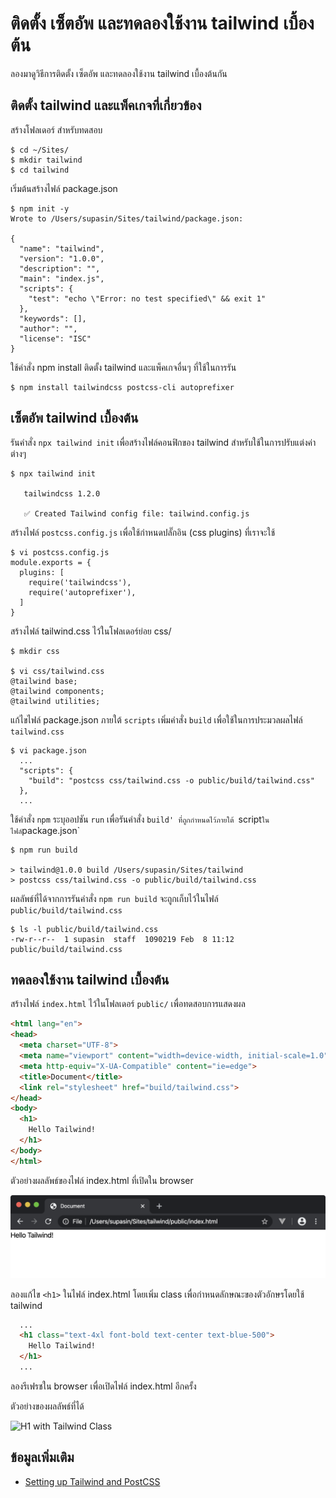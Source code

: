 # ติดตั้ง เซ็ตอัพ และทดลองใช้งาน tailwind เบื้องต้น

ลองมาดูวิธีการติดตั้ง เซ็ตอัพ และทดลองใช้งาน tailwind เบื้องต้นกัน

## ติดตั้ง tailwind และแพ็คเกจที่เกี่ยวข้อง

สร้างโฟลเดอร์ สำหรับทดสอบ 

```console
$ cd ~/Sites/
$ mkdir tailwind
$ cd tailwind
```

เริ่มต้นสร้างไฟล์ package.json

```console
$ npm init -y
Wrote to /Users/supasin/Sites/tailwind/package.json:

{
  "name": "tailwind",
  "version": "1.0.0",
  "description": "",
  "main": "index.js",
  "scripts": {
    "test": "echo \"Error: no test specified\" && exit 1"
  },
  "keywords": [],
  "author": "",
  "license": "ISC"
}
```

ใช้คำสั่ง npm install ติดตั้ง tailwind และแพ็คเกจอื่นๆ ที่ใช้ในการรัน

```console
$ npm install tailwindcss postcss-cli autoprefixer
```

## เซ็ตอัพ tailwind เบื้องต้น

รันคำสั่ง `npx tailwind init` เพื่อสร้างไฟล์คอนฟิกของ tailwind สำหรับใช้ในการปรับแต่งค่าต่างๆ

```console
$ npx tailwind init

   tailwindcss 1.2.0

   ✅ Created Tailwind config file: tailwind.config.js
```

สร้างไฟล์ `postcss.config.js` เพื่อใช้กำหนดปลั๊กอิน (css plugins) ที่เราจะใช้

```console
$ vi postcss.config.js
module.exports = {
  plugins: [
    require('tailwindcss'),
    require('autoprefixer'),
  ]
}
```

สร้างไฟล์ tailwind.css ไว้ในโฟลเดอร์ย่อย css/

```console
$ mkdir css

$ vi css/tailwind.css
@tailwind base;
@tailwind components;
@tailwind utilities;
```

แก้ไขไฟล์ package.json ภายใต้ `scripts` เพิ่มคำสั่ง `build` เพื่อใช้ในการประมวลผลไฟล์ `tailwind.css`

```console
$ vi package.json
  ...
  "scripts": {
    "build": "postcss css/tailwind.css -o public/build/tailwind.css"
  },
  ...
```

ใช้คำสั่ง `npm` ระบุออปชัน `run` เพื่อรันคำสั่ง `build' ที่ถูกกำหนดไว้ภายใต้ `script` ในไฟล์ `package.json`

```console
$ npm run build

> tailwind@1.0.0 build /Users/supasin/Sites/tailwind
> postcss css/tailwind.css -o public/build/tailwind.css
```

ผลลัพธ์ที่ได้จากการรันคำสั่ง `npm run build` จะถูกเก็บไว้ในไฟล์ `public/build/tailwind.css`

```console
$ ls -l public/build/tailwind.css
-rw-r--r--  1 supasin  staff  1090219 Feb  8 11:12 public/build/tailwind.css
```

## ทดลองใช้งาน tailwind เบื้องต้น

สร้างไฟล์ `index.html` ไว้ในโฟลเดอร์ `public/` เพื่อทดสอบการแสดงผล

```html
<html lang="en">
<head>
  <meta charset="UTF-8">
  <meta name="viewport" content="width=device-width, initial-scale=1.0">
  <meta http-equiv="X-UA-Compatible" content="ie=edge">
  <title>Document</title>
  <link rel="stylesheet" href="build/tailwind.css">
</head>
<body>
  <h1>
    Hello Tailwind!
  </h1>
</body>
</html>
```

ตัวอย่างผลลัพธ์ของไฟล์ index.html ที่เปิดใน browser

![H1 Default](images/01-h1-with-tailwind-default.png)

ลองแก้ไข `<h1>` ในไฟล์ index.html โดยเพิ่ม class เพื่อกำหนดลักษณะของตัวอักษรโดยใช้ tailwind

```html
  ...
  <h1 class="text-4xl font-bold text-center text-blue-500">
    Hello Tailwind!
  </h1>
  ...
```

ลองรีเฟรชใน browser เพื่อเปิดไฟล์ index.html อีกครั้ง

ตัวอย่างของผลลัพธ์ที่ได้

![H1 with Tailwind Class](02-h1-with-tailwind-class.png)

## ข้อมูลเพิ่มเติม
- [Setting up Tailwind and PostCSS](https://tailwindcss.com/course/setting-up-tailwind-and-postcss)
